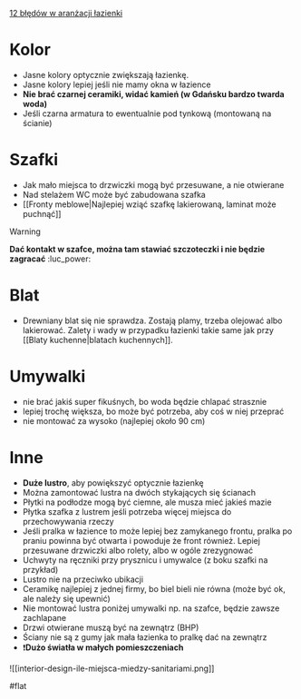 [12 błędów w aranżacji łazienki](https://aranzacjawnetrz.com.pl/12-bledow-w-aranzacji-lazienki/)

# Kolor
- Jasne kolory optycznie zwiększają łazienkę. 
- Jasne kolory lepiej jeśli nie mamy okna w łazience
- **Nie brać czarnej ceramiki, widać kamień (w Gdańsku bardzo twarda woda)**
- Jeśli czarna armatura to ewentualnie pod tynkową (montowaną na ścianie)

# Szafki
- Jak mało miejsca to drzwiczki mogą być przesuwane, a nie otwierane
- Nad stelażem WC może być zabudowana szafka
- [[Fronty meblowe|Najlepiej wziąć szafkę lakierowaną, laminat może puchnąć]]

>[!warning]
>**Dać kontakt w szafce, można tam stawiać szczoteczki i nie będzie zagracać** :luc_power:

# Blat
- Drewniany blat się nie sprawdza. Zostają plamy, trzeba olejować albo lakierować. Zalety i wady w przypadku łazienki takie same jak przy [[Blaty kuchenne|blatach kuchennych]].

# Umywalki
- nie brać jakiś super fikuśnych, bo woda będzie chlapać strasznie
- lepiej trochę większa, bo może być potrzeba, aby coś w niej przeprać
- nie montować za wysoko (najlepiej około 90 cm)

# Inne
- **Duże lustro**, aby powiększyć optycznie łazienkę
- Można zamontować lustra na dwóch stykających się ścianach
- Płytki na podłodze mogą być ciemne, ale musza mieć jakieś mazie
- Płytka szafka z lustrem jeśli potrzeba więcej miejsca do przechowywania rzeczy
- Jeśli pralka w łazience to może lepiej bez zamykanego frontu, pralka po praniu powinna być otwarta i powoduje że front również. Lepiej przesuwane drzwiczki albo rolety, albo w ogóle zrezygnować
- Uchwyty na ręczniki przy prysznicu i umywalce (z boku szafki na przykład)
- Lustro nie na przeciwko ubikacji
- Ceramikę najlepiej z jednej firmy, bo biel bieli nie równa (może być ok, ale należy się upewnić)
- Nie montować lustra poniżej umywalki np. na szafce, będzie zawsze zachlapane
- Drzwi otwierane muszą być na zewnątrz (BHP)
- Ściany nie są z gumy jak mała łazienka to pralkę dać na zewnątrz
- ❗**Dużo światła w małych pomieszczeniach**

![[interior-design-ile-miejsca-miedzy-sanitariami.png]]

#flat
